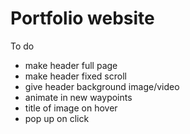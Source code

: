 # Portfolio website

To do
- make header full page
- make header fixed scroll
- give header background image/video
- animate in new waypoints
- title of image on hover
- pop up on click
